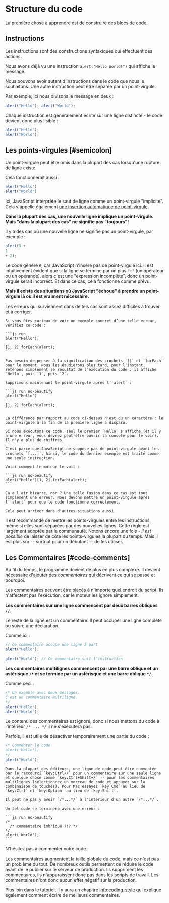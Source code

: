 # Structure du code

La première chose à apprendre est de construire des blocs de code.

## Instructions

Les instructions sont des constructions syntaxiques qui effectuent des actions.

Nous avons déjà vu une instruction `alert("Hello World!")` qui affiche le message.

Nous pouvons avoir autant d'instructions dans le code que nous le souhaitons. Une autre instruction peut être séparée par un point-virgule.

Par exemple, ici nous divisons le message en deux :

```js run no-beautify
alert("Hello"); alert("World");
```

Chaque instruction est généralement écrite sur une ligne distincte - le code devient donc plus lisible :

```js run no-beautify
alert("Hello");
alert("World");
```

## Les points-virgules [#semicolon]

Un point-virgule peut être omis dans la plupart des cas lorsqu'une rupture de ligne existe.

Cela fonctionnerait aussi :

```js run no-beautify
alert("Hello")
alert("World")
```

Ici, JavaScript interprète le saut de ligne comme un point-virgule "implicite". Cela s'appelle également [une insertion automatique de point-virgule](https://tc39.github.io/ecma262/#sec-automatic-semicolon-insertion).

**Dans la plupart des cas, une nouvelle ligne implique un point-virgule. Mais "dans la plupart des cas" ne signifie pas "toujours"!**

Il y a des cas où une nouvelle ligne ne signifie pas un point-virgule, par exemple :

```js run no-beautify
alert(3 +
1
+ 2);
```

Le code génère `6`, car JavaScript n'insère pas de point-virgule ici. Il est intuitivement évident que si la ligne se termine par un plus `"+"` (un opérateur ou un opérande), alors c'est une "expression incomplète", donc un point-virgule serait incorrect. Et dans ce cas, cela fonctionne comme prévu.

**Mais il existe des situations où JavaScript "échoue" à prendre un point-virgule là où il est vraiment nécessaire.**

Les erreurs qui surviennent dans de tels cas sont assez difficiles à trouver et à corriger.

````smart header="Un exemple d'erreur"
Si vous êtes curieux de voir un exemple concret d’une telle erreur, vérifiez ce code :

```js run
alert("Hello");

[1, 2].forEach(alert);
```

Pas besoin de penser à la signification des crochets `[]` et `forEach` pour le moment. Nous les étudierons plus tard, pour l'instant, retenons simplement le résultat de l’exécution du code : il affiche `Hello`, puis `1`, puis `2`.

Supprimons maintenant le point-virgule après l’`alert` :

```js run no-beautify
alert("Hello")

[1, 2].forEach(alert);
```

La différence par rapport au code ci-dessus n'est qu'un caractère : le point-virgule à la fin de la première ligne a disparu.

Si nous exécutons ce code, seul le premier `Hello` s'affiche (et il y a une erreur, vous devrez peut-être ouvrir la console pour le voir). Il n'y a plus de chiffres.

C'est parce que JavaScript ne suppose pas de point-virgule avant les crochets `[...]`. Ainsi, le code du dernier exemple est traité comme une seule instruction.

Voici comment le moteur le voit :

```js run no-beautify
alert("Hello")[1, 2].forEach(alert);
```

Ça a l'air bizarre, non ? Une telle fusion dans ce cas est tout simplement une erreur. Nous devons mettre un point-virgule après l'`alert` pour que le code fonctionne correctement.

Cela peut arriver dans d'autres situations aussi.
````

Il est recommandé de mettre les points-virgules entre les instructions, même si elles sont séparées par des nouvelles lignes. Cette règle est largement adoptée par la communauté. Notons encore une fois - _il est possible_ de laisser de côté les points-virgules la plupart du temps. Mais il est plus sûr -- surtout pour un débutant -- de les utiliser.

## Les Commentaires [#code-comments]

Au fil du temps, le programme devient de plus en plus complexe. Il devient nécessaire d'ajouter des _commentaires_ qui décrivent ce qui se passe et pourquoi.

Les commentaires peuvent être placés à n'importe quel endroit du script. Ils n'affectent pas l'exécution, car le moteur les ignore simplement.

**Les commentaires sur une ligne commencent par deux barres obliques `//`.**

Le reste de la ligne est un commentaire. Il peut occuper une ligne complète ou suivre une déclaration.

Comme ici :

```js run
// Ce commentaire occupe une ligne à part
alert("Hello");

alert("World"); // Ce commentaire suit l'instruction
```

**Les commentaires multilignes commencent par une barre oblique et un astérisque <code>/\*</code> et se termine par un astérisque et une barre oblique <code>\*/</code>.**

Comme ceci :

```js run
/* Un exemple avec deux messages.
C'est un commentaire multiligne.
*/
alert("Hello");
alert("World");
```

Le contenu des commentaires est ignoré, donc si nous mettons du code à l'intérieur <code>/\* ... \*/</code> il ne s'exécutera pas.

Parfois, il est utile de désactiver temporairement une partie du code :

```js run
/* Commenter le code
alert('Hello');
*/
alert("World");
```

```smart header="Utiliser les raccourcis !"
Dans la plupart des éditeurs, une ligne de code peut être commentée par le raccourci `key:Ctrl+/` pour un commentaire sur une seule ligne et quelque chose comme `key:Ctrl+Shift+/` -- pour les commentaires multilignes (sélectionnez un morceau de code et appuyez sur la combinaison de touches). Pour Mac essayez `key:Cmd` au lieu de `key:Ctrl` et `key:Option` au lieu de `key:Shift`.
```

````warn header="Les commentaires imbriqués ne sont pas supportés !"
Il peut ne pas y avoir `/*...*/` à l'intérieur d'un autre `/*...*/`.

Un tel code se terminera avec une erreur :

```js run no-beautify
/*
  /* commentaire imbriqué ?!? */
*/
alert('World');
```
````

N'hésitez pas à commenter votre code.

Les commentaires augmentent la taille globale du code, mais ce n'est pas un problème du tout. De nombreux outils permettent de réduire le code avant de le publier sur le serveur de production. Ils suppriment les commentaires, ils n'apparaissent donc pas dans les scripts de travail. Les commentaires n'ont donc aucun effet négatif sur la production.

Plus loin dans le tutoriel, il y aura un chapitre <info:coding-style> qui explique également comment écrire de meilleurs commentaires.